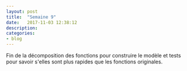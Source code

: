 ```yaml
---
layout: post
title:  "Semaine 9"
date:   2017-11-03 12:38:12
description:
categories:
- blog
---
```


Fin de la décomposition des fonctions pour construire le modèle et tests pour savoir s'elles sont plus rapides que les fonctions originales.
